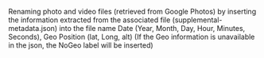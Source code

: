 Renaming photo and video files (retrieved from Google Photos)
by inserting the information extracted from the associated file (supplemental-metadata.json) into the file name
  Date (Year, Month, Day, Hour, Minutes, Seconds),
  Geo Position (lat, Long, alt)
    (If the Geo information is unavailable in the json, the NoGeo label will be inserted)

